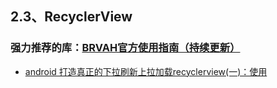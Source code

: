 ## 2.3、RecyclerView

### 强力推荐的库：[**BRVAH官方使用指南（持续更新）**](http://www.jianshu.com/p/b343fcff51b0)

- [android 打造真正的下拉刷新上拉加载recyclerview(一)：使用](http://blog.csdn.net/anyfive/article/details/53020321)